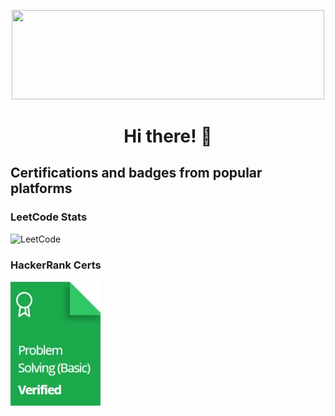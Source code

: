 <p align="center">
  <!-- div id="header" align="center"-->
     <img style="width: 500px; height: 142.857px;" src="https://media0.giphy.com/media/Qo2dupDib32rkTY4hX/giphy.gif" width="100"/>
  <!--/div-->
	<h1 align="center"> Hi there! 👋</h3>
</p>


## Certifications and badges from popular platforms

### LeetCode Stats
![LeetCode](https://leetcard.jacoblin.cool/fmmarques?theme=unicorn&ext=activity)

### HackerRank Certs
![HackerRank](https://github.com/Praneet-Botke/Hackerrank-Skills-Certificates-Badges/blob/main/Problem%20Solving(Basic)%20Verified.jpeg)
